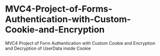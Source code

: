 # MVC4-Project-of-Forms-Authentication-with-Custom-Cookie-and-Encryption
MVC4 Project of Form Authentication with Custom Cookie and Encryption and Decryption of UserData inside Cookie
